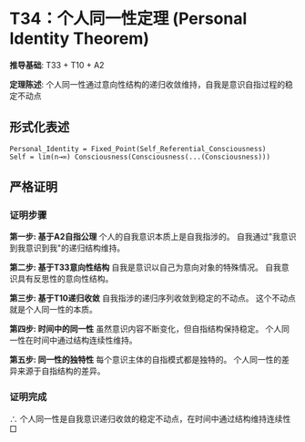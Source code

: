 # T34：个人同一性定理 (Personal Identity Theorem)

**推导基础**: T33 + T10 + A2

**定理陈述**: 个人同一性通过意向性结构的递归收敛维持，自我是意识自指过程的稳定不动点

## 形式化表述
```
Personal_Identity = Fixed_Point(Self_Referential_Consciousness)
Self = lim(n→∞) Consciousness(Consciousness(...(Consciousness)))
```

## 严格证明

### 证明步骤

**第一步: 基于A2自指公理**
个人的自我意识本质上是自我指涉的。
自我通过"我意识到我意识到我"的递归结构维持。

**第二步: 基于T33意向性结构**
自我是意识以自己为意向对象的特殊情况。
自我意识具有反思性的意向性结构。

**第三步: 基于T10递归收敛**
自我指涉的递归序列收敛到稳定的不动点。
这个不动点就是个人同一性的本质。

**第四步: 时间中的同一性**
虽然意识内容不断变化，但自指结构保持稳定。
个人同一性在时间中通过结构连续性维持。

**第五步: 同一性的独特性**
每个意识主体的自指模式都是独特的。
个人同一性的差异来源于自指结构的差异。

### 证明完成
∴ 个人同一性是自我意识递归收敛的稳定不动点，在时间中通过结构维持连续性 □